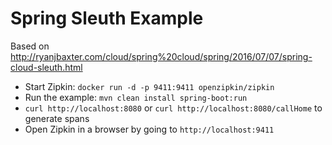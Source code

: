# Spring Sleuth Example

Based on http://ryanjbaxter.com/cloud/spring%20cloud/spring/2016/07/07/spring-cloud-sleuth.html

+ Start Zipkin: `docker run -d -p 9411:9411 openzipkin/zipkin`
+ Run the example: `mvn clean install spring-boot:run`
+ `curl http://localhost:8080` or `curl http://localhost:8080/callHome` to generate spans
+ Open Zipkin in a browser by going to `http://localhost:9411`